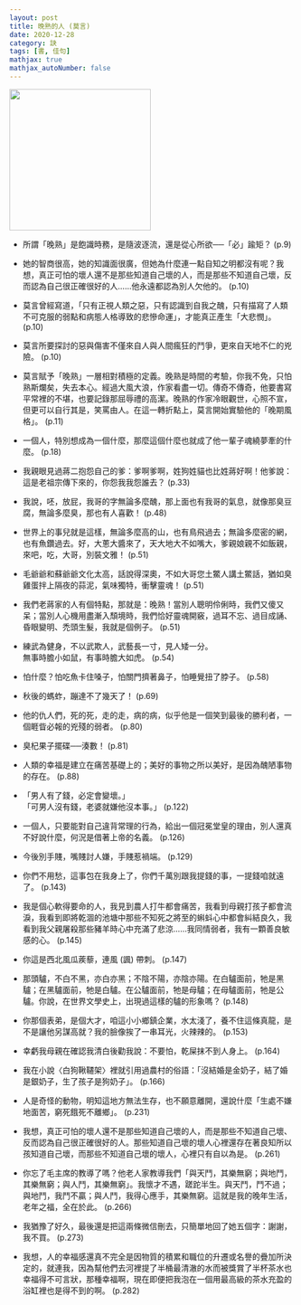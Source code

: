 ```yaml
---
layout: post
title: 晚熟的人 (莫言)
date: 2020-12-28
category: 訣
tags: [書, 佳句]
mathjax: true
mathjax_autoNumber: false
---
```


<img src="https://doltegg.github.io/book/images/LateMature.jpg" style="width:250px;">

- 所謂「晚熟」是飽識時務，是隨波逐流，還是從心所欲──「必」踰矩？ (p.9)

- 她的智商很高，她的知識面很廣，但她為什麼連一點自知之明都沒有呢？我想，真正可怕的壞人還不是那些知道自己壞的人，而是那些不知道自己壞，反而認為自己很正確很好的人……他永遠都認為別人欠他的。 (p.10)

<!--more-->

- 莫言曾經寫道，「只有正視人類之惡，只有認識到自我之醜，只有描寫了人類不可克服的弱點和病態人格導致的悲慘命運」，才能真正產生「大悲憫」。 (p.10)

- 莫言所要探討的惡與傷害不僅來自人與人間瘋狂的鬥爭，更來自天地不仁的兇險。 (p.10)

- 莫言賦予「晚熟」一層相對積極的定義。晚熟是時間的考驗，你我不免，只怕熟斯爛矣，失去本心。經過大風大浪，作家看盡一切。傳奇不傳奇，他要書寫平常裡的不堪，也要記錄那屈辱禮的高潔。晚熟的作家冷眼觀世，心照不宣，但更可以自行其是，笑罵由人。在這一轉折點上，莫言開始實驗他的「晚期風格」。 (p.11)

- 一個人，特別想成為一個什麼，那麼這個什麼也就成了他一輩子魂繞夢牽的什麼。 (p.18)

- 我親眼見過蔣二抱怨自己的爹：爹啊爹啊，姓狗姓貓也比姓蔣好啊！他爹說：這是老祖宗傳下來的，你怨我我怨誰去？ (p.33)

- 我說，呸，放屁，我哥的字無論多麼醜，那上面也有我哥的氣息，就像那臭豆腐，無論多麼臭，那也有人喜歡！ (p.48)

- 世界上的事兒就是這樣，無論多麼高的山，也有鳥飛過去；無論多麼密的網，也有魚鑽過去。好，大蔥大醬來了，天大地大不如嘴大，爹親娘親不如飯親，來吧，吃，大哥，別裝文雅！ (p.51)

- 毛爺爺和蘇爺爺文化太高，話說得深奧，不如大哥您土鱉人講土鱉話，猶如臭雞蛋拌上隔夜的蒜泥，氣味獨特，衝擊靈魂！ (p.51)

- 我們老蔣家的人有個特點，那就是：晚熟！當別人聰明伶俐時，我們又傻又呆；當別人心機用盡漸入頹境時，我們恰好靈魂開竅，過耳不忘、過目成誦、昏眼變明、禿頭生髮，我就是個例子。 (p.51)

- 練武為健身，不以武欺人，武藝長一寸，見人矮一分。<br>
  無事時膽小如鼠，有事時膽大如虎。 (p.54)

- 怕什麼？怕吃魚卡住嗓子，怕關門擠著鼻子，怕睡覺扭了脖子。 (p.58)

- 秋後的螞蚱，蹦達不了幾天了！ (p.69)

- 他的仇人們，死的死，走的走，病的病，似乎他是一個笑到最後的勝利者，一個睚眥必報的兇殘的弱者。 (p.80)

- 臭杞果子擺碟──湊數！ (p.81)

- 人類的幸福是建立在痛苦基礎上的；美好的事物之所以美好，是因為醜陋事物的存在。 (p.88)

- 「男人有了錢，必定會變壞。」<br>
  「可男人沒有錢，老婆就嫌他沒本事。」 (p.122)

- 一個人，只要能對自己違背常理的行為，給出一個冠冕堂皇的理由，別人還真不好說什麼，何況是借著上帝的名義。 (p.126)

- 今後別手賤，嘴賤討人嫌，手賤惹禍端。 (p.129)

- 你們不用愁，這事包在我身上了，你們千萬別跟我提錢的事，一提錢咱就遠了。 (p.143)

- 我是個心軟得要命的人，我見到農人打牛都會痛苦，我看到母親打孩子都會流淚，我看到即將乾涸的池塘中那些不知死之將至的蝌蚪心中都會糾結良久，我看到我父親屠殺那些豬羊時心中充滿了悲涼……我同情弱者，我有一顆善良敏感的心。 (p.145)

- 你這是西北風瓜蒺藜，連風 (諷) 帶刺。 (p.147)

- 那頭驢，不白不黑，亦白亦黑；不陰不陽，亦陰亦陽。在白驢面前，牠是黑驢；在黑驢面前，牠是白驢。在公驢面前，牠是母驢；在母驢面前，牠是公驢。你說，在世界文學史上，出現過這樣的驢的形象嗎？ (p.148)

- 你那個表弟，是個大才，咱這小小鄉鎮企業，水太淺了，養不住這條真龍，是不是讓他另謀高就？我的臉像挨了一串耳光，火辣辣的。 (p.153)

- 幸虧我母親在確認我清白後勸我說：不要怕，乾屎抹不到人身上。 (p.164)

- 我在小說〈白狗鞦韆架〉裡就引用過農村的俗語：「沒結婚是金奶子，結了婚是銀奶子，生了孩子是狗奶子」。 (p.166)

- 人是奇怪的動物，明知這地方無法生存，也不願意離開，還說什麼「生處不嫌地面苦，窮死餓死不離鄉」。 (p.231)

- 我想，真正可怕的壞人還不是那些知道自己壞的人，而是那些不知道自己壞、反而認為自己很正確很好的人。那些知道自己壞的壞人心裡還存在著良知所以孩知道自己壞，而那些不知道自己壞的壞人，心裡只有自以為是。 (p.261)

- 你忘了毛主席的教導了嗎？他老人家教導我們「與天鬥，其樂無窮；與地鬥，其樂無窮；與人鬥，其樂無窮」。我懷才不遇，蹉跎半生。與天鬥，鬥不過；與地鬥，我鬥不贏；與人鬥，我得心應手，其樂無窮。這就是我的晚年生活，老年之福，全在於此。 (p.266)

- 我猶豫了好久，最後還是把這兩條微信刪去，只簡單地回了她五個字：謝謝，我不買。 (p.273)

- 我想，人的幸福感還真不完全是因物質的積累和職位的升遷或名譽的疊加所決定的，就連我，因為幫他們去河裡提了半桶最清澈的水而被獎賞了半杯茶水也幸福得不可言狀，那種幸福啊，現在即便把我泡在一個用最高級的茶水充盈的浴缸裡也是得不到的啊。 (p.282)
